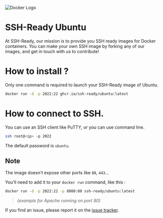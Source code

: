 ![Docker Logo](https://avatars.githubusercontent.com/u/132925070?s=200 "Docker Logo")

# SSH-Ready Ubuntu

At SSH-Ready, our mission is to provide you SSH ready images for Docker containers.
You can make your own SSH image by forking any of our images, and get in touch with us to contribute!



# How to install ?
Only one command is required to launch your SSH-Ready image of Ubuntu.
```sh
docker run -d -p 2022:22 ghcr.io/ssh-ready/ubuntu:latest
```

# How to connect to SSH.
You can use an SSH client like PuTTY, or you can use command line.
```sh
ssh root@<ip> -p 2022
```

The default password is `ubuntu`.

Note
----

The image doesn't expose other ports like `80`, `443`...

You'll need to add it to your `docker run` command, like this :
```sh
docker run -d -p 2022:22 -p 8080:80 ssh-ready/ubuntu:latest
```

> *(example for Apache running on port 80)*


If you find an issue, please report it on the [issue tracker](https://github.com/ssh-ready/ubuntu/issues/new/choose).
